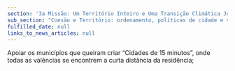 ```yaml
---
section: '3a Missão: Um Território Inteiro e Uma Transição Climática Justa'
sub_section: "Coesão e Território: ordenamento, políticas de cidade e valorização do interior para dinamizar a economia"
fulfilled_date: null
links_to_news_articles: null
---
```


Apoiar os municípios que queiram criar “Cidades de 15 minutos”, onde todas as valências se encontrem a curta distância da residência;